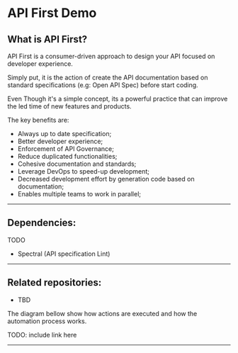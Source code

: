# API First Demo
## What is API First?
API First is a consumer-driven approach to design your API focused on developer experience. 

Simply put, it is the action of create the API documentation based on standard specifications (e.g: Open API Spec) before start coding.

Even Though it's a simple concept, its a powerful practice that can improve the led time of new features and products.

The key benefits are:
- Always up to date specification;
- Better developer experience;
- Enforcement of API Governance;
- Reduce duplicated functionalities;
- Cohesive documentation and standards;
- Leverage DevOps to speed-up development;
- Decreased development effort by generation code based on  documentation;
- Enables multiple teams to work in parallel;

----------------------------

## Dependencies:
TODO
- Spectral (API specification Lint)

----------------------------

## Related repositories:
- TBD

The diagram bellow show how actions are executed and how the automation process works.

TODO: include link here

------------------------------